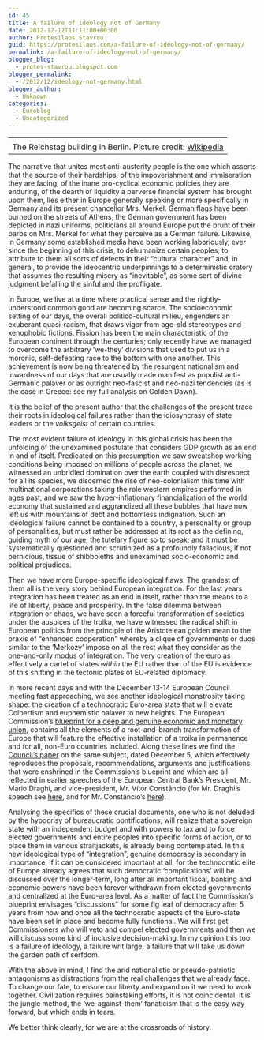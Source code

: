 ```yaml
---
id: 45
title: A failure of ideology not of Germany
date: 2012-12-12T11:11:00+00:00
author: Protesilaos Stavrou
guid: https://protesilaos.com/a-failure-of-ideology-not-of-germany/
permalink: /a-failure-of-ideology-not-of-germany/
blogger_blog:
  - protes-stavrou.blogspot.com
blogger_permalink:
  - /2012/12/ideology-not-germany.html
blogger_author:
  - Unknown
categories:
  - Euroblog
  - Uncategorized
---
```

<table align="center" cellpadding="0" cellspacing="0" class="tr-caption-container" style="margin-left: auto; margin-right: auto; text-align: center;">
  <tr>
    <td style="text-align: center;">
    </td>
  </tr>
  
  <tr>
    <td class="tr-caption" style="text-align: center;">
      The Reichstag building in Berlin. Picture credit: <a href="http://en.wikipedia.org/wiki/Germany" target="_blank">Wikipedia</a>
    </td>
  </tr>
</table>

The narrative that unites most anti-austerity people is the one which asserts that the source of their hardships, of the impoverishment and immiseration they are facing, of the inane pro-cyclical economic policies they are enduring, of the dearth of liquidity a perverse financial system has brought upon them, lies either in Europe generally speaking or more specifically in Germany and its present chancellor Mrs. Merkel. German flags have been burned on the streets of Athens, the German government has been depicted in nazi uniforms, politicians all around Europe put the brunt of their barbs on Mrs. Merkel for what they perceive as a German failure. Likewise, in Germany some established media have been working laboriously, ever since the beginning of this crisis, to dehumanize certain peoples, to attribute to them all sorts of defects in their &#8220;cultural character&#8221; and, in general, to provide the ideocentric underpinnings to a deterministic oratory that assumes the resulting misery as &#8220;inevitable&#8221;, as some sort of divine judgment befalling the sinful and the profligate.<a name="more"></a> 

In Europe, we live at a time where practical sense and the rightly-understood common good are becoming scarce. The socioeconomic setting of our days, the overall politico-cultural milieu, engenders an exuberant quasi-racism, that draws vigor from age-old stereotypes and xenophobic fictions. Fission has been the main characteristic of the European continent through the centuries; only recently have we managed to overcome the arbitrary &#8216;we-they&#8217; divisions that used to put us in a moronic, self-defeating race to the bottom with one another. This achievement is now being threatened by the resurgent nationalism and inwardness of our days that are usually made manifest as populist anti-Germanic palaver or as outright neo-fascist and neo-nazi tendencies (as is the case in Greece: see my full analysis on Golden Dawn).

It is the belief of the present author that the challenges of the present trace their roots in ideological failures rather than the idiosyncrasy of state leaders or the _volksgeist_ of certain countries.

The most evident failure of ideology in this global crisis has been the unfolding of the unexamined postulate that considers GDP growth as an end in and of itself. Predicated on this presumption we saw sweatshop working conditions being imposed on millions of people across the planet, we witnessed an unbridled domination over the earth coupled with disrespect for all its species, we discerned the rise of neo-colonialism this time with multinational corporations taking the role western empires performed in ages past, and we saw the hyper-inflationary financialization of the world economy that sustained and aggrandized all these bubbles that have now left us with mountains of debt and bottomless indignation. Such an ideological failure cannot be contained to a country, a personality or group of personalities, but must rather be addressed at its root as the defining, guiding myth of our age, the tutelary figure so to speak; and it must be systematically questioned and scrutinized as a profoundly fallacious, if not pernicious, tissue of shibboleths and unexamined socio-economic and political prejudices.

Then we have more Europe-specific ideological flaws. The grandest of them all is the very story behind European integration. For the last years integration has been treated as an end in itself, rather than the means to a life of liberty, peace and prosperity. In the false dilemma between integration or chaos, we have seen a forceful transformation of societies under the auspices of the troika, we have witnessed the radical shift in European politics from the principle of the Aristotelean golden mean to the praxis of &#8220;enhanced cooperation&#8221; whereby a clique of governments or duos similar to the &#8216;Merkozy&#8217; impose on all the rest what they consider as the one-and-only modus of integration. The very creation of the euro as effectively a cartel of states _within_ the EU rather than of the EU is evidence of this shifting in the tectonic plates of EU-related diplomacy.

In more recent days and with the December 13-14 European Council meeting fast approaching, we see another ideological monstrosity taking shape: the creation of a technocratic Euro-area state that will elevate Colbertism and euphemistic palaver to new heights. The European Commission&#8217;s <a href="http://ec.europa.eu/commission_2010-2014/president/news/archives/2012/11/pdf/blueprint_en.pdf" rel="nofollow" target="_blank">blueprint for a deep and genuine economic and monetary union</a>, contains all the elements of a root-and-branch transformation of Europe that will feature the effective installation of a troika in permanence and for all, non-Euro countries included. Along these lines we find the <a href="http://www.consilium.europa.eu/uedocs/cms_data/docs/pressdata/en/ec/134069.pdf" target="_blank">Council&#8217;s paper</a> on the same subject, dated December 5, which effectively reproduces the proposals, recommendations, arguments and justifications that were enshrined in the Commission&#8217;s blueprint and which are all reflected in earlier speeches of the European Central Bank&#8217;s President, Mr. Mario Draghi, and vice-president, Mr. Vítor Constâncio (for Mr. Draghi&#8217;s speech see <a href="http://www.ecb.europa.eu/press/key/date/2012/html/sp121123.en.html" target="_blank">here</a>, and for Mr. Constâncio&#8217;s <a href="http://www.ecb.europa.eu/press/key/date/2012/html/sp121126.en.html" target="_blank">here</a>). 

Analysing the specifics of these crucial documents, one who is not deluded by the hypocrisy of bureaucratic pontifications, will realize that a sovereign state with an independent budget and with powers to tax and to force elected governments and entire peoples into specific forms of action, or to place them in various straitjackets, is already being contemplated. In this new ideological type of &#8220;integration&#8221;, genuine democracy is secondary in importance, if it can be considered important at all, for the technocratic elite of Europe already agrees that such democratic &#8216;complications&#8217; will be discussed over the longer-term, long after all important fiscal, banking and economic powers have been forever withdrawn from elected governments and centralized at the Euro-area level. As a matter of fact the Commission&#8217;s blueprint envisages &#8220;discussions&#8221; for some fig leaf of democracy after 5 years from now and once all the technocratic aspects of the Euro-state have been set in place and become fully functional. We will first get Commissioners who will veto and compel elected governments and then we will discuss some kind of inclusive decision-making. In my opinion this too is a failure of ideology, a failure writ large; a failure that will take us down the garden path of serfdom.

With the above in mind, I find the arid nationalistic or pseudo-patriotic antagonisms as distractions from the real challenges that we already face. To change our fate, to ensure our liberty and expand on it we need to work together. Civilization requires painstaking efforts, it is not coincidental. It is the jungle method, the &#8216;we-against-them&#8217; fanaticism that is the easy way forward, but which ends in tears. 

We better think clearly, for we are at the crossroads of history.